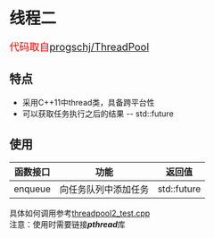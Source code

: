 # 线程二
<font color = red size = 4>代码取自[progschj/ThreadPool](https://github.com/progschj/ThreadPool)</font>   

## 特点
* 采用C++11中thread类，具备跨平台性
* 可以获取任务执行之后的结果 -- std::future

## 使用
| 函数接口 | 功能 | 返回值 |
| --- | --- | :---: |
| enqueue | 向任务队列中添加任务 | std::future |

具体如何调用参考[threadpool2_test.cpp](/examples/threadpool/threadpool2_test.cpp)  
注意：使用时需要链接***pthread***库

